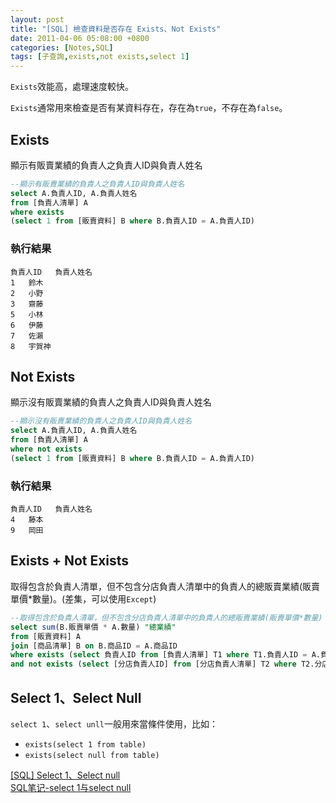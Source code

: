 ```yaml
---
layout: post
title: "[SQL] 檢查資料是否存在 Exists、Not Exists"
date: 2011-04-06 05:08:00 +0800
categories: [Notes,SQL]
tags: [子查詢,exists,not exists,select 1]
---
```


`Exists`效能高，處理速度較快。      

`Exists`通常用來檢查是否有某資料存在，存在為`true`，不存在為`false`。

## Exists

顯示有販賣業績的負責人之負責人ID與負責人姓名

```sql
--顯示有販賣業績的負責人之負責人ID與負責人姓名
select A.負責人ID, A.負責人姓名
from [負責人清單] A
where exists 
(select 1 from [販賣資料] B where B.負責人ID = A.負責人ID)
```

### 執行結果
```
負責人ID	負責人姓名
1	鈴木
2	小野
3	齋藤
5	小林
6	伊藤
7	佐瀨
8	宇賀神
```

## Not Exists
顯示沒有販賣業績的負責人之負責人ID與負責人姓名

```sql
--顯示沒有販賣業績的負責人之負責人ID與負責人姓名
select A.負責人ID, A.負責人姓名
from [負責人清單] A
where not exists 
(select 1 from [販賣資料] B where B.負責人ID = A.負責人ID)
```
### 執行結果
```
負責人ID	負責人姓名
4	藤本
9	岡田
```



## Exists + Not Exists
取得包含於負責人清單，但不包含分店負責人清單中的負責人的總販賣業績(販賣單價*數量)。(差集，可以使用`Except`)

```sql
--取得包含於負責人清單，但不包含分店負責人清單中的負責人的總販賣業績(販賣單價*數量)
select sum(B.販賣單價 * A.數量) "總業績"
from [販賣資料] A
join [商品清單] B on B.商品ID = A.商品ID
where exists (select 負責人ID from [負責人清單] T1 where T1.負責人ID = A.負責人ID)
and not exists (select [分店負責人ID] from [分店負責人清單] T2 where T2.分店負責人ID = A.負責人ID )
```

## Select 1、Select Null

`select 1`、`select unll`一般用來當條件使用，比如：
- `exists(select 1 from table)`
- `exists(select null from table)`
        

[[SQL] Select 1、Select null](https://riivalin.github.io/posts/2011/04/sql-17/)     
[SQL笔记-select 1与select null](https://blog.csdn.net/lewky_liu/article/details/78290971)